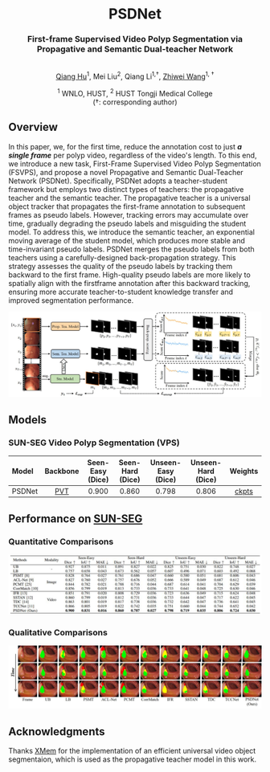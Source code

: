 <div align="center">
<h1>PSDNet</h1>
<h3>First-frame Supervised Video Polyp Segmentation via Propagative and Semantic Dual-teacher Network</h3>
<br>
<a href="https://scholar.google.com/citations?user=rU2JxLIAAAAJ&hl=en">Qiang Hu</a><sup><span>1</span></sup>, Mei Liu<sup><span>2</span></sup>, Qiang Li<sup><span>1,&#8224;</span></sup>, <a href="https://scholar.google.com/citations?user=LwQcmgYAAAAJ&hl=en">Zhiwei Wang</a><sup><span>1, &#8224;</span></sup>
</br>

<sup>1</sup>  WNLO, HUST,  <sup>2</sup> HUST Tongji Medical College
<br>
(<span>&#8224;</span>: corresponding author)
</div>

## Overview
In this paper, we, for the first time, reduce the annotation cost to just ***a single frame*** per polyp video, regardless of the video's length. To this end, we introduce a new task, First-Frame Supervised Video Polyp Segmentation (FSVPS),
and propose a novel Propagative and Semantic Dual-Teacher Network (PSDNet). Specifically, PSDNet adopts a teacher-student framework but employs two distinct types of teachers: the propagative teacher and the semantic teacher. The propagative teacher is a universal object tracker that propagates the first-frame annotation to subsequent frames as pseudo labels. However, tracking errors may accumulate over time, gradually degrading the pseudo labels and misguiding the student model. To address this, we introduce the semantic teacher, an exponential moving average of the student model, which produces more stable and time-invariant pseudo labels. PSDNet merges the pseudo labels from both teachers using a carefully-designed back-propagation strategy. This strategy assesses the quality of the pseudo labels
by tracking them backward to the first frame. High-quality pseudo labels are more likely to spatially align with the firstframe annotation after this backward tracking, ensuring more accurate teacher-to-student knowledge transfer and improved segmentation performance. 

<p align="center">
    <img src="figs/overview.jpg"/> <br />
</p>

## Models
### SUN-SEG Video Polyp Segmentation (VPS)

| Model | Backbone | Seen-Easy (Dice) | Seen-Hard (Dice) | Unseen-Easy (Dice) | Unseen-Hard (Dice) | Weights |
| :---- | :------: | :------: |:--:| :---------------: | :-----: | :-: |
| PSDNet | [PVT](https://drive.google.com/file/d/1U77oKKK_qik2C0fd7hSKiYG43UA25GgD/view)  | 0.900 | 0.860 | 0.798 | 0.806 |  [ckpts](https://github.com/Huster-Hq/PSDNet/releases/download/untagged-9a1b35db60def0c15641/PSDNet.pth) |

## Performance on [SUN-SEG](https://github.com/GewelsJI/VPS)

### Quantitative Comparisons
<p align="center">
    <img src="figs/results0.jpg"/> <br />
</p>

### Qualitative Comparisons
<p align="center">
    <img src="figs/results1.jpg"/> <br />
</p>


## Acknowledgments
Thanks [XMem](https://github.com/hkchengrex/XMem) for the implementation of an efficient universal video object segmentaion, which is used as the propagative teacher model in this work.

